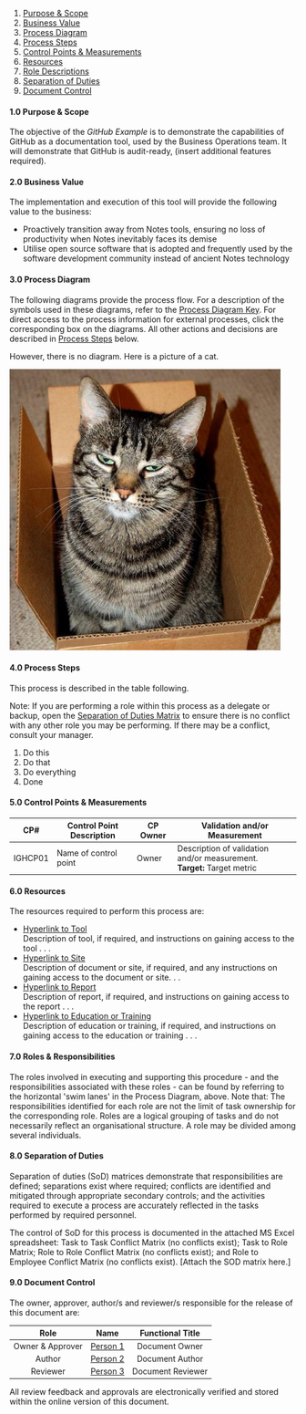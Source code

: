 1. [Purpose & Scope](#purpose-scope)
2. [Business Value](#business-value)
3. [Process Diagram](#process-diagram)
4. [Process Steps](#process-steps)
5. [Control Points & Measurements](#control-points)
6. [Resources](#resources)
7. [Role Descriptions](#roles)
8. [Separation of Duties](#sod)
9. [Document Control](#doc-control)

#### 1.0 Purpose & Scope <a id="purpose-scope"/>

The objective of the *GitHub Example* is to demonstrate the capabilities of GitHub as a documentation tool, used by the Business Operations team. It will demonstrate that GitHub is audit-ready, (insert additional features required).

#### 2.0 Business Value <a id="business-value"/>

The implementation and execution of this tool will provide the following value to the business:
* Proactively transition away from Notes tools, ensuring no loss of productivity when Notes inevitably faces its demise
* Utilise open source software that is adopted and frequently used by the software development community instead of ancient Notes technology

#### 3.0 Process Diagram <a id="process-diagram"/>

The following diagrams provide the process flow. For a description of the symbols used in these diagrams, refer to the [Process Diagram Key](http://i.imgur.com/6fIcLsr.png). For direct access to the process information for external processes, click the corresponding box on the diagrams. All other actions and decisions are described in [Process Steps](http://i.imgur.com/OsQEklz) below.

However, there is no diagram. Here is a picture of a cat.

![Cat in a box](https://raw.githubusercontent.com/sljinu/hello-world/master/cat_in_a_box.jpg)

#### 4.0 Process Steps <a id="process-steps"/>

This process is described in the table following.

Note: If you are performing a role within this process as a delegate or backup, open the [Separation of Duties Matrix](http://i.imgur.com/DPsCk71.png) to ensure there is no conflict with any other role you may be performing. If there may be a conflict, consult your manager.

1. Do this
2. Do that
3. Do everything
4. Done

#### 5.0 Control Points & Measurements <a id="control-points"/>

|CP#|Control Point Description|CP Owner|Validation and/or Measurement|
|---|---|---|---|
|IGHCP01|Name of control point|Owner|Description of validation and/or measurement.<br> **Target:** Target metric|

#### 6.0 Resources <a id="resources"/>

The resources required to perform this process are:

* [Hyperlink to Tool](http://i.imgur.com/ayqoqEe.jpg)<br>
  Description of tool, if required, and instructions on gaining access to the tool . . .
* [Hyperlink to Site](http://i.imgur.com/KM6E918.jpg)<br>
  Description of document or site, if required, and any instructions on gaining access to the document or site. . .
* [Hyperlink to Report](http://i.imgur.com/LOiwwoM.png)<br>
  Description of report, if required, and instructions on gaining access to the report . . .
* [Hyperlink to Education or Training](http://i.imgur.com/Vf2sID6.jpg)<br>
  Description of education or training, if required, and instructions on gaining access to the education or training . . .

#### 7.0 Roles & Responsibilities <a id="roles"/>

The roles involved in executing and supporting this procedure - and the responsibilities associated with these roles - can be found by referring to the horizontal 'swim lanes' in the Process Diagram, above.  Note that:
The responsibilities identified for each role are not the limit of task ownership for the corresponding role.
Roles are a logical grouping of tasks and do not necessarily reflect an organisational structure.
A role may be divided among several individuals.

#### 8.0 Separation of Duties <a id="sod"/>

Separation of duties (SoD) matrices demonstrate that responsibilities are defined; separations exist where required; conflicts are identified and mitigated through appropriate secondary controls; and the activities required to execute a process are accurately reflected in the tasks performed by required personnel.

The control of SoD for this process is documented in the attached MS Excel spreadsheet:
Task to Task Conflict Matrix (no conflicts exist);
Task to Role Matrix;
Role to Role Conflict Matrix (no conflicts exist); and
Role to Employee Conflict Matrix (no conflicts exist).
[Attach the SOD matrix here.]

#### 9.0 Document Control <a id="doc-control"/>

The owner, approver, author/s and reviewer/s responsible for the release of this document are:

|Role         | Name      | Functional Title|
|:---:|:---:|:---:|
|Owner & Approver | [Person 1](http://i.imgur.com/qHvACUz.png) | Document Owner|
|Author | [Person 2](http://i.imgur.com/PVxbVVj.png) | Document Author|
|Reviewer | [Person 3](http://i.imgur.com/AB0eAFu.png) | Document Reviewer|

All review feedback and approvals are electronically verified and stored within the online version of this document.
